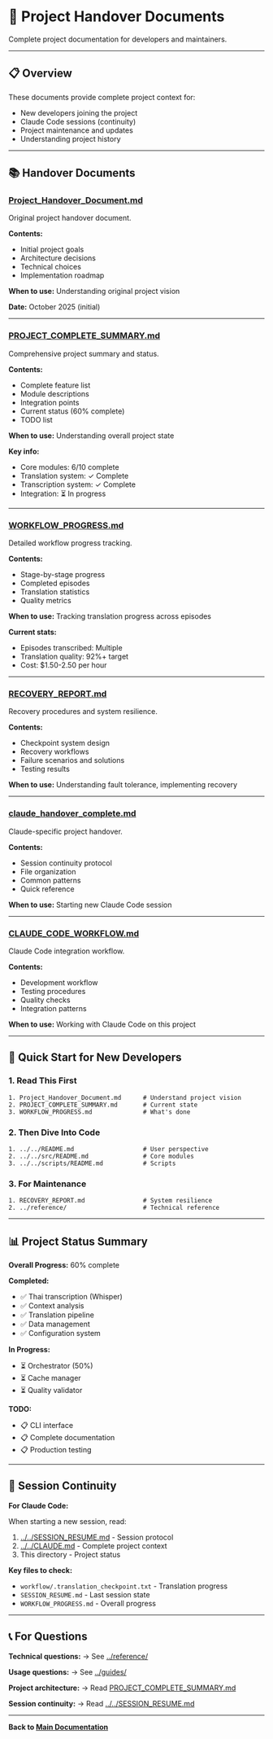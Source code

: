 # 🤝 Project Handover Documents

Complete project documentation for developers and maintainers.

---

## 📋 Overview

These documents provide complete project context for:
- New developers joining the project
- Claude Code sessions (continuity)
- Project maintenance and updates
- Understanding project history

---

## 📚 Handover Documents

### [Project_Handover_Document.md](Project_Handover_Document.md)
Original project handover document.

**Contents:**
- Initial project goals
- Architecture decisions
- Technical choices
- Implementation roadmap

**When to use:** Understanding original project vision

**Date:** October 2025 (initial)

---

### [PROJECT_COMPLETE_SUMMARY.md](PROJECT_COMPLETE_SUMMARY.md)
Comprehensive project summary and status.

**Contents:**
- Complete feature list
- Module descriptions
- Integration points
- Current status (60% complete)
- TODO list

**When to use:** Understanding overall project state

**Key info:**
- Core modules: 6/10 complete
- Translation system: ✓ Complete
- Transcription system: ✓ Complete
- Integration: ⏳ In progress

---

### [WORKFLOW_PROGRESS.md](WORKFLOW_PROGRESS.md)
Detailed workflow progress tracking.

**Contents:**
- Stage-by-stage progress
- Completed episodes
- Translation statistics
- Quality metrics

**When to use:** Tracking translation progress across episodes

**Current stats:**
- Episodes transcribed: Multiple
- Translation quality: 92%+ target
- Cost: $1.50-2.50 per hour

---

### [RECOVERY_REPORT.md](RECOVERY_REPORT.md)
Recovery procedures and system resilience.

**Contents:**
- Checkpoint system design
- Recovery workflows
- Failure scenarios and solutions
- Testing results

**When to use:** Understanding fault tolerance, implementing recovery

---

### [claude_handover_complete.md](claude_handover_complete.md)
Claude-specific project handover.

**Contents:**
- Session continuity protocol
- File organization
- Common patterns
- Quick reference

**When to use:** Starting new Claude Code session

---

### [CLAUDE_CODE_WORKFLOW.md](CLAUDE_CODE_WORKFLOW.md)
Claude Code integration workflow.

**Contents:**
- Development workflow
- Testing procedures
- Quality checks
- Integration patterns

**When to use:** Working with Claude Code on this project

---

## 🎯 Quick Start for New Developers

### 1. Read This First
```
1. Project_Handover_Document.md      # Understand project vision
2. PROJECT_COMPLETE_SUMMARY.md       # Current state
3. WORKFLOW_PROGRESS.md              # What's done
```

### 2. Then Dive Into Code
```
1. ../../README.md                   # User perspective
2. ../../src/README.md               # Core modules
3. ../../scripts/README.md           # Scripts
```

### 3. For Maintenance
```
1. RECOVERY_REPORT.md                # System resilience
2. ../reference/                     # Technical reference
```

---

## 📊 Project Status Summary

**Overall Progress:** 60% complete

**Completed:**
- ✅ Thai transcription (Whisper)
- ✅ Context analysis
- ✅ Translation pipeline
- ✅ Data management
- ✅ Configuration system

**In Progress:**
- ⏳ Orchestrator (50%)
- ⏳ Cache manager
- ⏳ Quality validator

**TODO:**
- 📋 CLI interface
- 📋 Complete documentation
- 📋 Production testing

---

## 🔄 Session Continuity

**For Claude Code:**

When starting a new session, read:
1. [../../SESSION_RESUME.md](../../SESSION_RESUME.md) - Session protocol
2. [../../CLAUDE.md](../../CLAUDE.md) - Complete project context
3. This directory - Project status

**Key files to check:**
- `workflow/.translation_checkpoint.txt` - Translation progress
- `SESSION_RESUME.md` - Last session state
- `WORKFLOW_PROGRESS.md` - Overall progress

---

## 📞 For Questions

**Technical questions:**
→ See [../reference/](../reference/)

**Usage questions:**
→ See [../guides/](../guides/)

**Project architecture:**
→ Read [PROJECT_COMPLETE_SUMMARY.md](PROJECT_COMPLETE_SUMMARY.md)

**Session continuity:**
→ Read [../../SESSION_RESUME.md](../../SESSION_RESUME.md)

---

**Back to [Main Documentation](../)**
